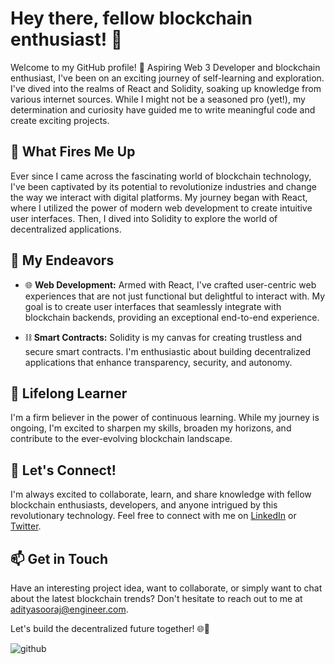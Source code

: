 # Hey there, fellow blockchain enthusiast! 👋

Welcome to my GitHub profile! 🚀 Aspiring Web 3 Developer and blockchain enthusiast, I've been on an exciting journey of self-learning and exploration. I've dived into the realms of React and Solidity, soaking up knowledge from various internet sources. While I might not be a seasoned pro (yet!), my determination and curiosity have guided me to write meaningful code and create exciting projects.

## 🌟 What Fires Me Up

Ever since I came across the fascinating world of blockchain technology, I've been captivated by its potential to revolutionize industries and change the way we interact with digital platforms. My journey began with React, where I utilized the power of modern web development to create intuitive user interfaces. Then, I dived into Solidity  to explore the world of decentralized applications.

## 🚀 My Endeavors

- 🌐 **Web Development:** Armed with React, I've crafted user-centric web experiences that are not just functional but delightful to interact with. My goal is to create user interfaces that seamlessly integrate with blockchain backends, providing an exceptional end-to-end experience.

- ⛓️ **Smart Contracts:** Solidity is my canvas for creating trustless and secure smart contracts. I'm enthusiastic about building decentralized applications that enhance transparency, security, and autonomy.

## 🌱 Lifelong Learner

I'm a firm believer in the power of continuous learning. While my journey is ongoing, I'm excited to sharpen my skills, broaden my horizons, and contribute to the ever-evolving blockchain landscape.

## 🤝 Let's Connect!

I'm always excited to collaborate, learn, and share knowledge with fellow blockchain enthusiasts, developers, and anyone intrigued by this revolutionary technology. Feel free to connect with me on [LinkedIn](https://www.linkedin.com/in/yourname/) or [Twitter](https://twitter.com/yourhandle).

## 📫 Get in Touch

Have an interesting project idea, want to collaborate, or simply want to chat about the latest blockchain trends? Don't hesitate to reach out to me at [adityasooraj@engineer.com](mailto:adityasooraj@engineer.com).

Let's build the decentralized future together! 🌐🔗

![github](https://github.com/PhilRyan88/PhilRyan88/assets/88623913/a2b47843-a1a2-4243-8ce6-37fc95514445)

<!---
PhilRyan88/PhilRyan88 is a ✨ special ✨ repository because its `README.md` (this file) appears on your GitHub profile.
You can click the Preview link to take a look at your changes.
--->
